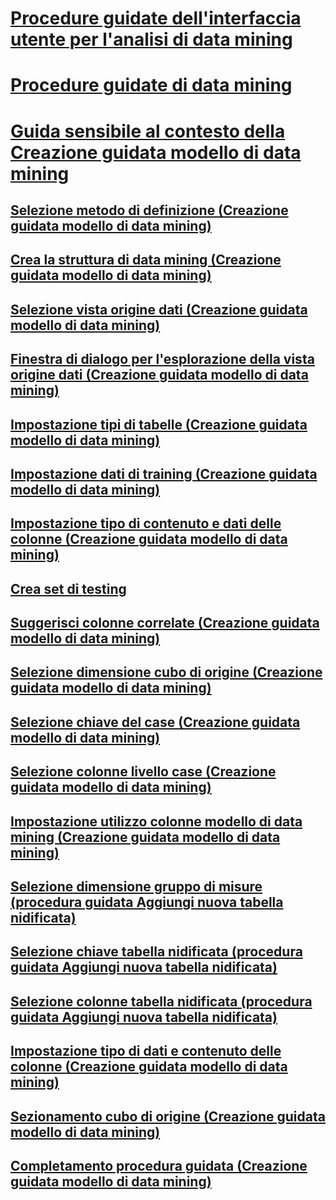 # [Procedure guidate dell'interfaccia utente per l'analisi di data mining](ui-wizards-data-mining.md)

# [Procedure guidate di data mining](../data-mining-wizards.md)
# [Guida sensibile al contesto della Creazione guidata modello di data mining](../data-mining-wizard-f1-help-analysis-services-data-mining.md)
## [Selezione metodo di definizione (Creazione guidata modello di data mining)](../select-the-definition-method-data-mining-wizard.md)
## [Crea la struttura di data mining (Creazione guidata modello di data mining)](../create-the-data-mining-structure-data-mining-wizard.md)
## [Selezione vista origine dati (Creazione guidata modello di data mining)](../select-data-source-view-data-mining-wizard.md)
## [Finestra di dialogo per l'esplorazione della vista origine dati (Creazione guidata modello di data mining)](../browse-data-source-view-data-mining-wizard.md)
## [Impostazione tipi di tabelle (Creazione guidata modello di data mining)](../specify-table-types-data-mining-wizard.md)
## [Impostazione dati di training (Creazione guidata modello di data mining)](../specify-the-training-data-data-mining-wizard.md)
## [Impostazione tipo di contenuto e dati delle colonne (Creazione guidata modello di data mining)](../specify-column-content-and-data-type-data-mining-wizard.md)
## [Crea set di testing](../create-testing-set-data-mining-wizard.md)
## [Suggerisci colonne correlate (Creazione guidata modello di data mining)](../suggest-related-columns-data-mining-wizard.md)
## [Selezione dimensione cubo di origine (Creazione guidata modello di data mining)](../select-the-source-cube-dimension-data-mining-wizard.md)
## [Selezione chiave del case (Creazione guidata modello di data mining)](../select-the-case-key-data-mining-wizard.md)
## [Selezione colonne livello case (Creazione guidata modello di data mining)](../select-case-level-columns-data-mining-wizard.md)
## [Impostazione utilizzo colonne modello di data mining (Creazione guidata modello di data mining)](../specify-mining-model-column-usage-data-mining-wizard.md)
## [Selezione dimensione gruppo di misure (procedura guidata Aggiungi nuova tabella nidificata)](../select-a-measure-group-dimension-add-new-nested-table-wizard.md)
## [Selezione chiave tabella nidificata (procedura guidata Aggiungi nuova tabella nidificata)](../select-nested-table-key-add-new-nested-table-wizard.md)
## [Selezione colonne tabella nidificata (procedura guidata Aggiungi nuova tabella nidificata)](../select-nested-table-columns-add-new-nested-table-wizard.md)
## [Impostazione tipo di dati e contenuto delle colonne (Creazione guidata modello di data mining)](../specify-the-column-s-content-and-data-type-data-mining-wizard.md)
## [Sezionamento cubo di origine (Creazione guidata modello di data mining)](../slice-source-cube-data-mining-wizard.md)
## [Completamento procedura guidata (Creazione guidata modello di data mining)](../completing-the-wizard-data-mining-wizard.md)


